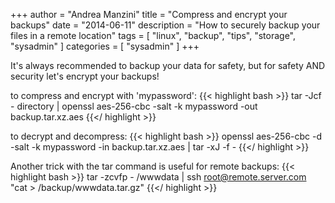 +++
author = "Andrea Manzini"
title = "Compress and encrypt your backups"
date = "2014-06-11"
description = "How to securely backup your files in a remote location"
tags = [
    "linux",
    "backup",
    "tips",
    "storage",
    "sysadmin"
]
categories = [
    "sysadmin"
]
+++


It's always recommended to backup your data for safety, but for safety AND
security let's encrypt your backups!


to compress and encrypt with 'mypassword':
{{< highlight bash >}}
tar -Jcf - directory | openssl aes-256-cbc -salt -k mypassword -out backup.tar.xz.aes
{{</ highlight >}}

to decrypt and decompress:
{{< highlight bash >}}
openssl aes-256-cbc -d -salt -k mypassword -in backup.tar.xz.aes | tar -xJ -f - 
{{</ highlight >}}

Another trick with the tar command is useful for remote backups:
{{< highlight bash >}}
tar -zcvfp - /wwwdata | ssh root@remote.server.com "cat > /backup/wwwdata.tar.gz"
{{</ highlight >}}




